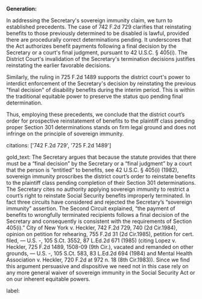 **Generation:**

In addressing the Secretary's sovereign immunity claim, we turn to established precedents. The case of 742 F.2d 729 clarifies that reinstating benefits to those previously determined to be disabled is lawful, provided there are procedurally correct determinations pending. It underscores that the Act authorizes benefit payments following a final decision by the Secretary or a court's final judgment, pursuant to 42 U.S.C. § 405(i). The District Court's invalidation of the Secretary's termination decisions justifies reinstating the earlier favorable decisions.

Similarly, the ruling in 725 F.2d 1489 supports the district court's power to interdict enforcement of the Secretary's decision by reinstating the previous "final decision" of disability benefits during the interim period. This is within the traditional equitable power to preserve the status quo pending final determination.

Thus, employing these precedents, we conclude that the district court’s order for prospective reinstatement of benefits to the plaintiff class pending proper Section 301 determinations stands on firm legal ground and does not infringe on the principle of sovereign immunity.

citations: ['742 F.2d 729', '725 F.2d 1489']

gold_text: The Secretary argues that because the statute provides that there must be a “final decision” by the Secretary or a “final judgment” by a court that the person is “entitled” to benefits, see 42 U.S.C. § 405(i) (1982), sovereign immunity proscribes the district court’s order to reinstate benefits to the plaintiff class pending completion of their Section 301 determinations. The Secretary cites no authority applying sovereign immunity to restrict a court’s right to reinstate Social Security benefits improperly terminated. In fact three circuits have considered and rejected the Secretary’s “sovereign immunity” assertion. The Second Circuit explained, “the payment of benefits to wrongfully terminated recipients follows a final decision of the Secretary and consequently is consistent with the requirements of Section 405(i).” City of New York v. Heckler, 742 F.2d 729, 740 (2d Cir.1984), opinion on petition for rehearing, 755 F.2d 31 (2d Cir.1985), petition for cert. filed, — U.S. -, 105 S.Ct. 3552, 87 L.Ed.2d 671 (1985) (citing Lopez v. Heckler, 725 F.2d 1489, 1508-09 (9th Cir.), vacated and remanded on other grounds, — U.S. -, 105 S.Ct. 583, 83 L.Ed.2d 694 (1984) and Mental Health Association v. Heckler, 720 F.2d at 972 n. 18 (8th Cir.1983)). Since we find this argument persuasive and dispositive we need not in this case rely on any more general waiver of sovereign immunity in the Social Security Act or on our inherent equitable powers.

label: 